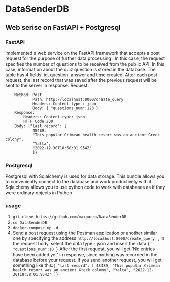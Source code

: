 # DataSenderDB
## Web serise on FastAPI + Postgresql
### FastAPI
implemented a web service on the FastAPI framework that accepts a post request for the purpose of further data processing . In this case, the request specifies the number of questions to be received from the public API. In this case, information about the quiz question is stored in the database. The table has 4 fields: id, question, answer and time created. After each post request, the last record that was saved after the previous request will be sent to the server in response.
Request:

    	Method: Post
        		Path: http://localhost:8000/create_query
        		Headers: Content-type : json
        		Body: { "questions_num":123 }	
    	Response:
    		Headers: Content-type: json
    	    HTTP Code 200
		Body: {"last record": [
                48489,
                "This popular Crimean health resort was an ancient Greek colony",
                "Yalta",
                "2022-12-30T18:58:01.954Z"
                ]}
### Postgresql
Postgresql with Sqlalchemy is used for data storage. This bundle allows you to conveniently connect to the database and work productively with it. Sqlalchemy allows you to use python code to work with databases as if they were ordinary objects in Python

### usage

1. ```git clone https://github.com/maxpurrp/DataSenderDB```
2. ```cd DataSenderDB```
3. ```docker-compose up -d```
4. Send a post request using the Postman application or another similar one by specifying the address ``http://localhost:8000/create_query `` , in the request body, select the data type - json and insert the data ``{
"questions_num":10
}``
After the first request, you will get 'No entries have been added yet' in response, since nothing was recorded in the database before your request. If you send another request, you will get something like this:```{
    "last record": [
                    48489,
                    "This popular Crimean health resort was an ancient Greek colony",
                    "Yalta",
                    "2022-12-30T18:58:01.954Z"
                    ]}```
